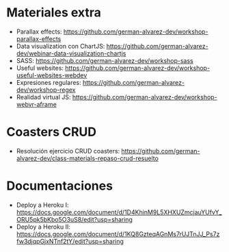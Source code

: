 # Materiales extra
- Parallax effects: https://github.com/german-alvarez-dev/workshop-parallax-effects
- Data visualization con ChartJS: https://github.com/german-alvarez-dev/webinar-data-visualization-chartjs
- SASS: https://github.com/german-alvarez-dev/workshop-sass
- Useful websites: https://github.com/german-alvarez-dev/workshop-useful-websites-webdev
- Expresiones regulares: https://github.com/german-alvarez-dev/workshop-regex
- Realidad virtual JS: https://github.com/german-alvarez-dev/workshop-webvr-aframe

# Coasters CRUD
- Resolución ejercicio CRUD coasters: https://github.com/german-alvarez-dev/class-materials-repaso-crud-resuelto

# Documentaciones
- Deploy a Heroku I: https://docs.google.com/document/d/1D4KhinM9L5XHXUZmcjauYUfvY_ORU5pk5bKbo5O3uS8/edit?usp=sharing
- Deploy a Heroku II: https://docs.google.com/document/d/1KQ8GzteqAGnMs7rUJTnJJ_Ps7zfw3djqpGjxNTnf2tY/edit?usp=sharing

